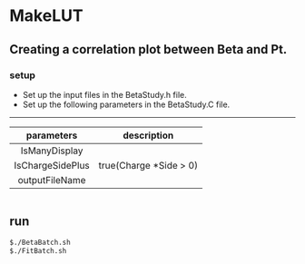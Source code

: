 # MakeLUT
## Creating a correlation plot between Beta and Pt.
### setup
- Set up the input files in the BetaStudy.h file.
- Set up the following parameters in the BetaStudy.C file.
----------------------------------
| parameters | description |
|:------------:|:------------:|
| IsManyDisplay | |
| IsChargeSidePlus | true(Charge *Side > 0)| 
| outputFileName | | 
```sh

```

## run
```sh
$./BetaBatch.sh
$./FitBatch.sh
```
